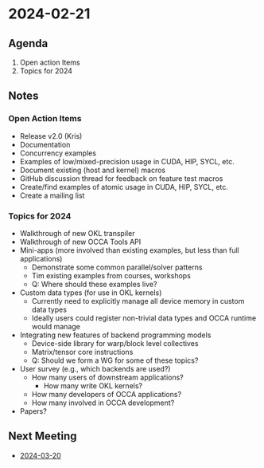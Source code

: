 # 2024-02-21

## Agenda

1. Open action Items
2. Topics for 2024

## Notes

### Open Action Items

- Release v2.0 (Kris)
- Documentation
- Concurrency examples
- Examples of low/mixed-precision usage in CUDA, HIP, SYCL, etc.
- Document existing (host and kernel) macros
- GitHub discussion thread for feedback on feature test macros
- Create/find examples of atomic usage in CUDA, HIP, SYCL, etc.
- Create a mailing list

### Topics for 2024

- Walkthrough of new OKL transpiler
- Walkthrough of new OCCA Tools API
- Mini-apps (more involved than existing examples, but less than full applications)
  - Demonstrate some common parallel/solver patterns
  - Tim existing examples from courses, workshops
  - Q: Where should these examples live?
- Custom data types (for use in OKL kernels)
  - Currently need to explicitly manage all device memory in custom data types
  - Ideally users could register non-trivial data types and OCCA runtime would manage  
- Integrating new features of backend programming models
  - Device-side library for warp/block level collectives
  - Matrix/tensor core instructions
  - Q: Should we form a WG for some of these topics? 
- User survey (e.g., which backends are used?)
  - How many users of downstream applications?
    - How many write OKL kernels? 
  - How many developers of OCCA applications?
  - How many involved in OCCA development? 
- Papers?

## Next Meeting

- [2024-03-20](2024-03-20.md)

